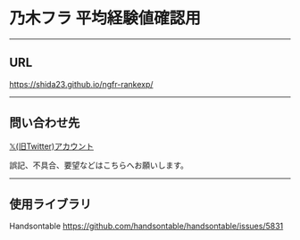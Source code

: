 # 乃木フラ 平均経験値確認用

---

## URL
https://shida23.github.io/ngfr-rankexp/

---

## 問い合わせ先
[𝕏(旧Twitter)アカウント](https://twitter.com/shida_23_)

誤記、不具合、要望などはこちらへお願いします。

---

## 使用ライブラリ
Handsontable https://github.com/handsontable/handsontable/issues/5831

